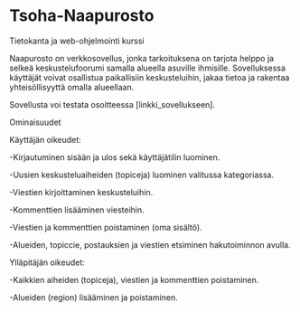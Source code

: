 # Tsoha-Naapurosto

Tietokanta ja web-ohjelmointi kurssi

Naapurosto on verkkosovellus, jonka tarkoituksena on tarjota helppo ja selkeä keskustelufoorumi samalla alueella asuville ihmisille. Sovelluksessa käyttäjät voivat osallistua paikallisiin keskusteluihin, jakaa tietoa ja rakentaa yhteisöllisyyttä omalla alueellaan.

Sovellusta voi testata osoitteessa [linkki_sovellukseen].

Ominaisuudet

Käyttäjän oikeudet:

-Kirjautuminen sisään ja ulos sekä käyttäjätilin luominen.

-Uusien keskusteluaiheiden (topiceja) luominen valitussa kategoriassa.

-Viestien kirjoittaminen keskusteluihin.

-Kommenttien lisääminen viesteihin.

-Viestien ja kommenttien poistaminen (oma sisältö).

-Alueiden, topiccie, postauksien ja viestien etsiminen hakutoiminnon avulla.

Ylläpitäjän oikeudet:

-Kaikkien aiheiden (topiceja), viestien ja kommenttien poistaminen.

-Alueiden (region) lisääminen ja poistaminen.
